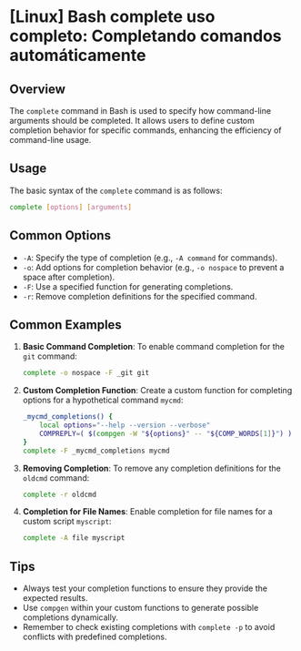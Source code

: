 # [Linux] Bash complete uso completo: Completando comandos automáticamente

## Overview
The `complete` command in Bash is used to specify how command-line arguments should be completed. It allows users to define custom completion behavior for specific commands, enhancing the efficiency of command-line usage.

## Usage
The basic syntax of the `complete` command is as follows:

```bash
complete [options] [arguments]
```

## Common Options
- `-A`: Specify the type of completion (e.g., `-A command` for commands).
- `-o`: Add options for completion behavior (e.g., `-o nospace` to prevent a space after completion).
- `-F`: Use a specified function for generating completions.
- `-r`: Remove completion definitions for the specified command.

## Common Examples

1. **Basic Command Completion**:
   To enable command completion for the `git` command:
   ```bash
   complete -o nospace -F _git git
   ```

2. **Custom Completion Function**:
   Create a custom function for completing options for a hypothetical command `mycmd`:
   ```bash
   _mycmd_completions() {
       local options="--help --version --verbose"
       COMPREPLY=( $(compgen -W "${options}" -- "${COMP_WORDS[1]}") )
   }
   complete -F _mycmd_completions mycmd
   ```

3. **Removing Completion**:
   To remove any completion definitions for the `oldcmd` command:
   ```bash
   complete -r oldcmd
   ```

4. **Completion for File Names**:
   Enable completion for file names for a custom script `myscript`:
   ```bash
   complete -A file myscript
   ```

## Tips
- Always test your completion functions to ensure they provide the expected results.
- Use `compgen` within your custom functions to generate possible completions dynamically.
- Remember to check existing completions with `complete -p` to avoid conflicts with predefined completions.